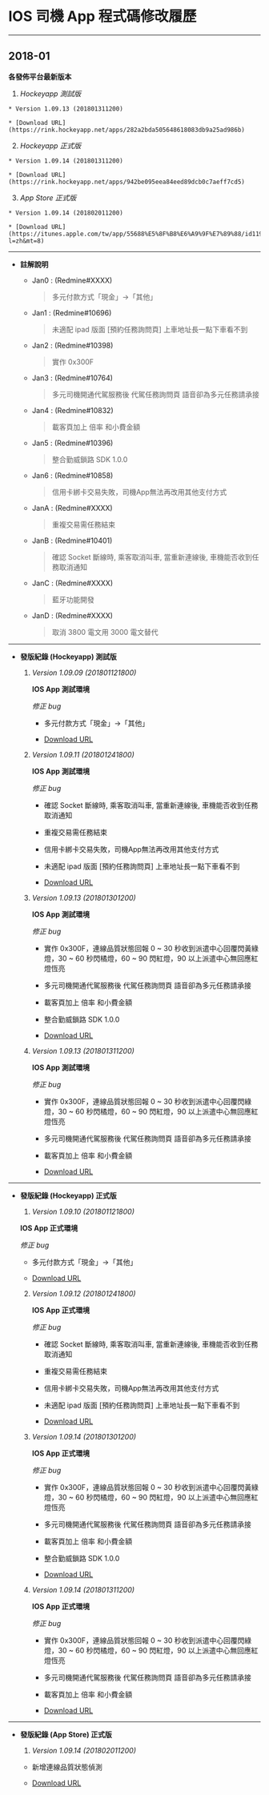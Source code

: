 # IOS 司機 App 程式碼修改履歷

---
## 2018-01

**各發佈平台最新版本**

  1. _Hockeyapp 測試版_

    * Version 1.09.13 (201801311200)

    * [Download URL](https://rink.hockeyapp.net/apps/282a2bda505648618083db9a25ad986b)

  2. _Hockeyapp 正式版_

    * Version 1.09.14 (201801311200)

    * [Download URL](https://rink.hockeyapp.net/apps/942be095eea84eed89dcb0c7aeff7cd5)

  3. _App Store 正式版_

    * Version 1.09.14 (201802011200)

    * [Download URL](https://itunes.apple.com/tw/app/55688%E5%8F%B8%E6%A9%9F%E7%89%88/id1190486682?l=zh&mt=8)

---
* **註解說明**

  * Jan0 : (Redmine#XXXX)
    > 多元付款方式「現金」->「其他」

  * Jan1 : (Redmine#10696)  
    > 未適配 ipad 版面 [預約任務詢問頁] 上車地址長一點下車看不到

  * Jan2 : (Redmine#10398)  
    > 實作 0x300F

  * Jan3 : (Redmine#10764)  
    > 多元司機開通代駕服務後 代駕任務詢問頁 語音卻為多元任務請承接

  * Jan4 : (Redmine#10832)
    > 載客頁加上 倍率 和小費金額

  * Jan5 : (Redmine#10396)
    > 整合勤威鎖路 SDK 1.0.0

  * Jan6 : (Redmine#10858)
    > 信用卡綁卡交易失敗，司機App無法再改用其他支付方式

  * JanA : (Redmine#XXXX)
    > 重複交易需任務結束

  * JanB : (Redmine#10401)
    > 確認 Socket 斷線時, 乘客取消叫車, 當重新連線後, 車機能否收到任務取消通知

  * JanC : (Redmine#XXXX)
    > 藍牙功能開發

  * JanD : (Redmine#XXXX)
    > 取消 3800 電文用 3000 電文替代

---
* **發版紀錄 (Hockeyapp) 測試版**

  1. *Version 1.09.09 (201801121800)*

      **IOS App 測試環境**

      _修正 bug_

      * 多元付款方式「現金」->「其他」

      * [Download URL](https://rink.hockeyapp.net/apps/282a2bda505648618083db9a25ad986b/app_versions/41)  

  2. *Version 1.09.11 (201801241800)*

      **IOS App 測試環境**

      _修正 bug_

      * 確認 Socket 斷線時, 乘客取消叫車, 當重新連線後, 車機能否收到任務取消通知

      * 重複交易需任務結束

      * 信用卡綁卡交易失敗，司機App無法再改用其他支付方式

      * 未適配 ipad 版面 [預約任務詢問頁] 上車地址長一點下車看不到

      * [Download URL](https://rink.hockeyapp.net/apps/282a2bda505648618083db9a25ad986b/app_versions/42)  

  3. *Version 1.09.13 (201801301200)*

      **IOS App 測試環境**

      _修正 bug_

      * 實作 0x300F，連線品質狀態回報 0 ~ 30 秒收到派遣中心回覆閃黃綠燈，30 ~ 60 秒閃橘燈，60 ~ 90 閃紅燈，90 以上派遣中心無回應紅燈恆亮

      * 多元司機開通代駕服務後 代駕任務詢問頁 語音卻為多元任務請承接

      * 載客頁加上 倍率 和小費金額

      * 整合勤威鎖路 SDK 1.0.0

      * [Download URL](https://rink.hockeyapp.net/apps/282a2bda505648618083db9a25ad986b/app_versions/43)


  4. *Version 1.09.13 (201801311200)*

      **IOS App 測試環境**

      _修正 bug_

      * 實作 0x300F，連線品質狀態回報 0 ~ 30 秒收到派遣中心回覆閃綠燈，30 ~ 60 秒閃橘燈，60 ~ 90 閃紅燈，90 以上派遣中心無回應紅燈恆亮

      * 多元司機開通代駕服務後 代駕任務詢問頁 語音卻為多元任務請承接

      * 載客頁加上 倍率 和小費金額

      * [Download URL](https://rink.hockeyapp.net/apps/282a2bda505648618083db9a25ad986b/app_versions/43)

---
* **發版紀錄 (Hockeyapp) 正式版**

  1. *Version 1.09.10 (201801121800)*

    **IOS App 正式環境**

    _修正 bug_

    * 多元付款方式「現金」->「其他」

    * [Download URL](https://rink.hockeyapp.net/apps/942be095eea84eed89dcb0c7aeff7cd5/app_versions/26)

  2. *Version 1.09.12 (201801241800)*

      **IOS App 正式環境**

      _修正 bug_

      * 確認 Socket 斷線時, 乘客取消叫車, 當重新連線後, 車機能否收到任務取消通知

      * 重複交易需任務結束

      * 信用卡綁卡交易失敗，司機App無法再改用其他支付方式

      * 未適配 ipad 版面 [預約任務詢問頁] 上車地址長一點下車看不到

      * [Download URL](https://rink.hockeyapp.net/apps/942be095eea84eed89dcb0c7aeff7cd5/app_versions/27)


  3. *Version 1.09.14 (201801301200)*

      **IOS App 正式環境**

      _修正 bug_

      * 實作 0x300F，連線品質狀態回報 0 ~ 30 秒收到派遣中心回覆閃黃綠燈，30 ~ 60 秒閃橘燈，60 ~ 90 閃紅燈，90 以上派遣中心無回應紅燈恆亮

      * 多元司機開通代駕服務後 代駕任務詢問頁 語音卻為多元任務請承接

      * 載客頁加上 倍率 和小費金額

      * 整合勤威鎖路 SDK 1.0.0

      * [Download URL](https://rink.hockeyapp.net/apps/942be095eea84eed89dcb0c7aeff7cd5/app_versions/28)

  4. *Version 1.09.14 (201801311200)*

      **IOS App 正式環境**

      _修正 bug_

      * 實作 0x300F，連線品質狀態回報 0 ~ 30 秒收到派遣中心回覆閃綠燈，30 ~ 60 秒閃橘燈，60 ~ 90 閃紅燈，90 以上派遣中心無回應紅燈恆亮

      * 多元司機開通代駕服務後 代駕任務詢問頁 語音卻為多元任務請承接

      * 載客頁加上 倍率 和小費金額

      * [Download URL](https://rink.hockeyapp.net/apps/942be095eea84eed89dcb0c7aeff7cd5/app_versions/28)

---
* **發版紀錄 (App Store) 正式版**

  1. *Version 1.09.14 (201802011200)*  

    * 新增連線品質狀態偵測

    * [Download URL](https://itunes.apple.com/tw/app/55688%E5%8F%B8%E6%A9%9F%E7%89%88/id1190486682?l=zh&mt=8)
